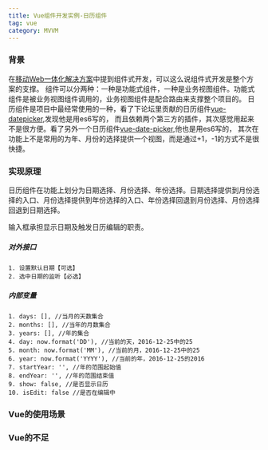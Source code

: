 ```yaml
---
title: Vue组件开发实例-日历组件
tag: vue
category: MVVM
---
```

### 背景

在[移动Web一体化解决方案](/2016/03/18/vue/solution/)中提到组件式开发，可以这么说组件式开发是整个方案的支撑。
组件可以分两种：一种是功能式组件，一种是业务视图组件。功能式组件是被业务视图组件调用的，业务视图组件是配合路由来支撑整个项目的。
日历组件是项目中最经常使用的一种，看了下论坛里贡献的日历组件[vue-datepicker](https://github.com/hilongjw/vue-datepicker),发现他是用es6写的，
而且依赖两个第三方的插件，其次感觉用起来不是很方便。看了另外一个日历组件[vue-date-picker](https://github.com/Bubblings/vue-date-picker),他也是用es6写的，
其次在功能上不是常用的为年、月份的选择提供一个视图，而是通过+1，-1的方式不是很快捷。



### 实现原理

日历组件在功能上划分为日期选择、月份选择、年份选择。日期选择提供到月份选择的入口、月份选择提供到年份选择的入口、年份选择回退到月份选择、月份选择回退到日期选择。

输入框承担显示日期及触发日历编辑的职责。


##### 对外接口
    1. 设置默认日期【可选】
    2. 选中日期的监听【必选】

##### 内部变量
    1. days: [], //当月的天数集合
    2. months: [], //当年的月数集合
    3. years: [], //年的集合
    4. day: now.format('DD'), //当前的天，2016-12-25中的25
    5. month: now.format('MM'), //当前的月，2016-12-25中的25
    6. year: now.format('YYYY'), //当前的年，2016-12-25的2016
    7. startYear: '', //年的范围起始值
    8. endYear: '', //年的范围结束值
    9. show: false, //是否显示日历
    10. isEdit: false //是否在编辑中









### Vue的使用场景



### Vue的不足
